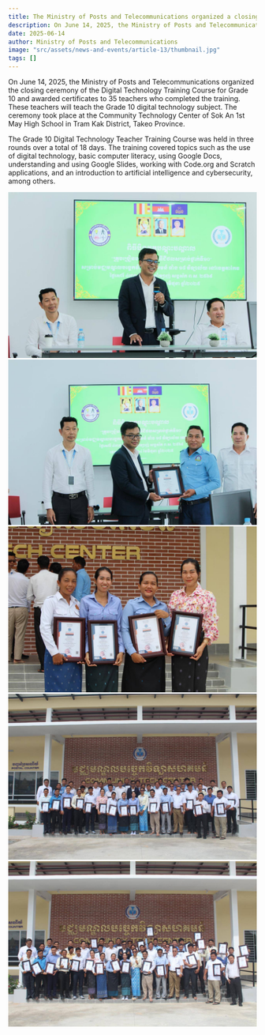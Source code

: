 ```yaml
---
title: The Ministry of Posts and Telecommunications organized a closing ceremony for the training course and presented certificates to digital technology instructors for Grade 10 in Takeo Province.
description: On June 14, 2025, the Ministry of Posts and Telecommunications organized the closing ceremony of the Digital Technology Training Course for Grade 10 and awarded certificates to 35 teachers who completed the training. These teachers will teach the Grade 10 digital technology subject. The ceremony took place at the Community Technology Center of Sok An 1st May High School in Tram Kak District, Takeo Province.
date: 2025-06-14
author: Ministry of Posts and Telecommunications
image: "src/assets/news-and-events/article-13/thumbnail.jpg"
tags: []
---
```


On June 14, 2025, the Ministry of Posts and Telecommunications organized the closing ceremony of the Digital Technology Training Course for Grade 10 and awarded certificates to 35 teachers who completed the training. These teachers will teach the Grade 10 digital technology subject. The ceremony took place at the Community Technology Center of Sok An 1st May High School in Tram Kak District, Takeo Province.

The Grade 10 Digital Technology Teacher Training Course was held in three rounds over a total of 18 days. The training covered topics such as the use of digital technology, basic computer literacy, using Google Docs, understanding and using Google Slides, working with Code.org and Scratch applications, and an introduction to artificial intelligence and cybersecurity, among others.

![photo 3](src/assets/news-and-events/article-13/photo-1.jpg)
![photo 4](src/assets/news-and-events/article-13/photo-2.jpg)
![photo 3](src/assets/news-and-events/article-13/photo-3.jpg)
![photo 4](src/assets/news-and-events/article-13/photo-4.jpg)
![photo 3](src/assets/news-and-events/article-13/photo-5.jpg)

